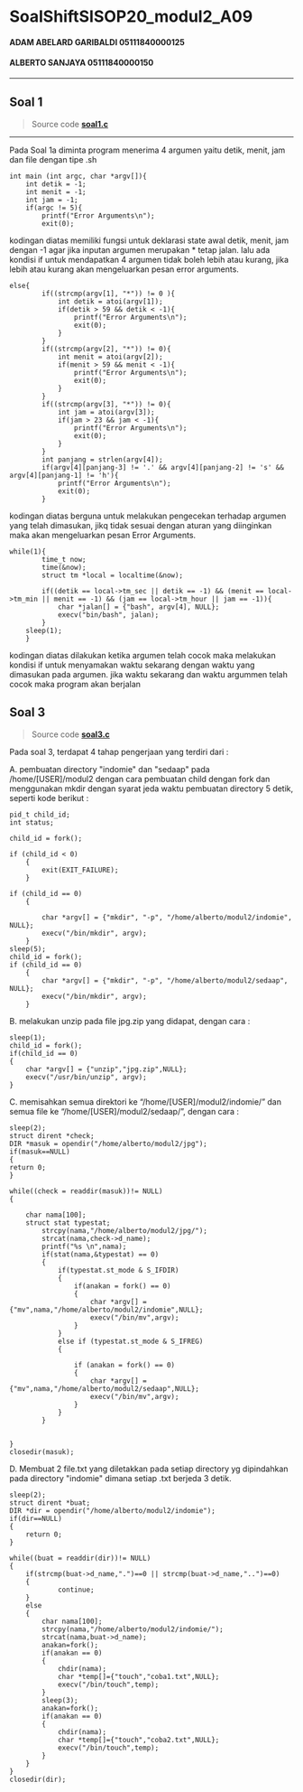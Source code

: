 # SoalShiftSISOP20_modul2_A09
#### ADAM ABELARD GARIBALDI 05111840000125
#### ALBERTO SANJAYA 05111840000150
---

## Soal 1 
 > Source code 
 > **[soal1.c](https://github.com/Alberto0150/SoalShiftSISOP20_modul2_A09/blob/master/soal1/soal1.c)**
---
Pada Soal 1a diminta program menerima 4 argumen yaitu detik, menit, jam dan file dengan tipe .sh
```
int main (int argc, char *argv[]){
	int detik = -1;
	int menit = -1;
	int jam = -1;
	if(argc != 5){
		printf("Error Arguments\n");
		exit(0);
```
kodingan diatas memiliki fungsi untuk deklarasi state awal detik, menit, jam dengan -1 agar jika inputan argumen merupakan * tetap jalan. lalu ada kondisi if untuk mendapatkan 4 argumen tidak boleh lebih atau kurang, jika lebih atau kurang akan mengeluarkan pesan error arguments.
```
else{
		if((strcmp(argv[1], "*")) != 0 ){
			int detik = atoi(argv[1]);
			if(detik > 59 && detik < -1){
				printf("Error Arguments\n");
				exit(0);
			}
		}
		if((strcmp(argv[2], "*")) != 0){
			int menit = atoi(argv[2]);
			if(menit > 59 && menit < -1){
				printf("Error Arguments\n");
				exit(0);
			}
		}
		if((strcmp(argv[3], "*")) != 0){
			int jam = atoi(argv[3]);
			if(jam > 23 && jam < -1){
				printf("Error Arguments\n");
				exit(0);
			}
		}
		int panjang = strlen(argv[4]);
		if(argv[4][panjang-3] != '.' && argv[4][panjang-2] != 's' && argv[4][panjang-1] != 'h'){
			printf("Error Arguments\n");
			exit(0);
		}
```
kodingan diatas berguna untuk melakukan pengecekan terhadap argumen yang telah dimasukan, jikq tidak sesuai dengan aturan yang diinginkan maka akan mengeluarkan pesan Error Arguments.
```
while(1){
		time_t now;
		time(&now);
		struct tm *local = localtime(&now);

		if((detik == local->tm_sec || detik == -1) && (menit == local->tm_min || menit == -1) && (jam == local->tm_hour || jam == -1)){
			char *jalan[] = {"bash", argv[4], NULL};
			execv("bin/bash", jalan);
		}
	sleep(1);
	}
```
kodingan diatas dilakukan ketika argumen telah cocok maka melakukan kondisi if untuk menyamakan waktu sekarang dengan waktu yang dimasukan pada argumen. jika waktu sekarang dan waktu argummen telah cocok maka program akan berjalan


## Soal 3
> Source code 
> **[soal3.c](https://github.com/Alberto0150/SoalShiftSISOP20_modul2_A09/blob/master/soal3/soal3.c)**

Pada soal 3, terdapat 4 tahap pengerjaan yang terdiri dari  :

A. pembuatan directory "indomie" dan "sedaap" pada /home/[USER]/modul2 dengan cara pembuatan child dengan fork dan menggunakan mkdir dengan syarat jeda waktu pembuatan directory 5 detik, seperti kode berikut :

```
pid_t child_id;
int status;

child_id = fork();

if (child_id < 0) 
	{
		exit(EXIT_FAILURE); 
	}

if (child_id == 0) 
	{

		char *argv[] = {"mkdir", "-p", "/home/alberto/modul2/indomie", NULL};
		execv("/bin/mkdir", argv);
	}
sleep(5);
child_id = fork();
if (child_id == 0) 
	{	
		char *argv[] = {"mkdir", "-p", "/home/alberto/modul2/sedaap", NULL};
		execv("/bin/mkdir", argv);
	}
```
B. melakukan unzip pada file jpg.zip yang didapat, dengan cara :

```
sleep(1);
child_id = fork();
if(child_id == 0)
{
	char *argv[] = {"unzip","jpg.zip",NULL};
	execv("/usr/bin/unzip", argv);
}
```
C. memisahkan semua direktori  ke “/home/[USER]/modul2/indomie/” dan semua file ke
“/home/[USER]/modul2/sedaap/”, dengan cara :

```
sleep(2);
struct dirent *check;
DIR *masuk = opendir("/home/alberto/modul2/jpg");
if(masuk==NULL)
{
return 0;
}

while((check = readdir(masuk))!= NULL)
{
	
	char nama[100];
	struct stat typestat;
		strcpy(nama,"/home/alberto/modul2/jpg/");
		strcat(nama,check->d_name);
		printf("%s \n",nama);
		if(stat(nama,&typestat) == 0)
		{
			if(typestat.st_mode & S_IFDIR)
			{
				if(anakan = fork() == 0)
				{
					char *argv[] = {"mv",nama,"/home/alberto/modul2/indomie",NULL};
					execv("/bin/mv",argv);
				}
			}
			else if (typestat.st_mode & S_IFREG)
			{
				
				if (anakan = fork() == 0)
				{
					char *argv[] = {"mv",nama,"/home/alberto/modul2/sedaap",NULL};
					execv("/bin/mv",argv);
				}
			}
		}
	

}
closedir(masuk);

```


D. Membuat 2 file.txt yang diletakkan pada setiap directory yg dipindahkan pada directory "indomie" dimana setiap .txt berjeda 3 detik.
```
sleep(2);
struct dirent *buat;
DIR *dir = opendir("/home/alberto/modul2/indomie");
if(dir==NULL)
{
	return 0;
}

while((buat = readdir(dir))!= NULL)
{
	if(strcmp(buat->d_name,".")==0 || strcmp(buat->d_name,"..")==0)
	{
        	continue;
	}
	else
	{
		char nama[100];
		strcpy(nama,"/home/alberto/modul2/indomie/");
		strcat(nama,buat->d_name);
		anakan=fork();
		if(anakan == 0)
		{
			chdir(nama);
			char *temp[]={"touch","coba1.txt",NULL};
			execv("/bin/touch",temp);
		}
		sleep(3);
		anakan=fork();
		if(anakan == 0)
		{
			chdir(nama);
			char *temp[]={"touch","coba2.txt",NULL};
			execv("/bin/touch",temp);
		}	
	}
}
closedir(dir);
```

